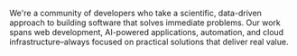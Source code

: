 We're a community of developers who take a scientific, data-driven approach to building software that solves immediate problems. Our work spans web development, AI-powered applications, automation, and cloud infrastructure–always focused on practical solutions that deliver real value.
